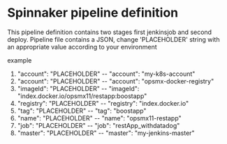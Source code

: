 # Spinnaker pipeline definition 

This pipeline definition contains two stages first jenkinsjob and second deploy. 
Pipeline file contains a JSON, change 'PLACEHOLDER' string with an appropriate value according to your environment 


example

1. "account": "PLACEHOLDER"   --    "account": "my-k8s-account"
2. "account": "PLACEHOLDER"   --    "account": "opsmx-docker-registry"
3. "imageId": "PLACEHOLDER"   --    "imageId": "index.docker.io/opsmx11/restapp:boostapp"
4. "registry": "PLACEHOLDER"  --    "registry": "index.docker.io"
5. "tag": "PLACEHOLDER"       --    "tag": "boostapp"
6. "name": "PLACEHOLDER"      --    "name": "opsmx11-restapp"
7. "job": "PLACEHOLDER"       --    "job": "restApp_withdatadog"
8. "master": "PLACEHOLDER"    --    "master": "my-jenkins-master"
